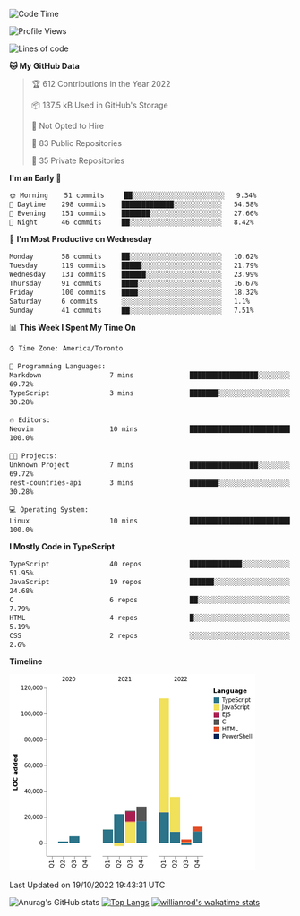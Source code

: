 <!--START_SECTION:waka-->
![Code Time](http://img.shields.io/badge/Code%20Time-292%20hrs%2035%20mins-blue)

![Profile Views](http://img.shields.io/badge/Profile%20Views-7-blue)

![Lines of code](https://img.shields.io/badge/From%20Hello%20World%20I%27ve%20Written-252%20Thousand%20lines%20of%20code-blue)

**🐱 My GitHub Data** 

> 🏆 612 Contributions in the Year 2022
 > 
> 📦 137.5 kB Used in GitHub's Storage 
 > 
> 🚫 Not Opted to Hire
 > 
> 📜 83 Public Repositories 
 > 
> 🔑 35 Private Repositories  
 > 
**I'm an Early 🐤** 

```text
🌞 Morning    51 commits     ██░░░░░░░░░░░░░░░░░░░░░░░   9.34% 
🌆 Daytime    298 commits    █████████████░░░░░░░░░░░░   54.58% 
🌃 Evening    151 commits    ███████░░░░░░░░░░░░░░░░░░   27.66% 
🌙 Night      46 commits     ██░░░░░░░░░░░░░░░░░░░░░░░   8.42%

```
📅 **I'm Most Productive on Wednesday** 

```text
Monday       58 commits     ██░░░░░░░░░░░░░░░░░░░░░░░   10.62% 
Tuesday      119 commits    █████░░░░░░░░░░░░░░░░░░░░   21.79% 
Wednesday    131 commits    ██████░░░░░░░░░░░░░░░░░░░   23.99% 
Thursday     91 commits     ████░░░░░░░░░░░░░░░░░░░░░   16.67% 
Friday       100 commits    ████░░░░░░░░░░░░░░░░░░░░░   18.32% 
Saturday     6 commits      ░░░░░░░░░░░░░░░░░░░░░░░░░   1.1% 
Sunday       41 commits     ██░░░░░░░░░░░░░░░░░░░░░░░   7.51%

```


📊 **This Week I Spent My Time On** 

```text
⌚︎ Time Zone: America/Toronto

💬 Programming Languages: 
Markdown                 7 mins              █████████████████░░░░░░░░   69.72% 
TypeScript               3 mins              ███████░░░░░░░░░░░░░░░░░░   30.28%

🔥 Editors: 
Neovim                   10 mins             █████████████████████████   100.0%

🐱‍💻 Projects: 
Unknown Project          7 mins              █████████████████░░░░░░░░   69.72% 
rest-countries-api       3 mins              ███████░░░░░░░░░░░░░░░░░░   30.28%

💻 Operating System: 
Linux                    10 mins             █████████████████████████   100.0%

```

**I Mostly Code in TypeScript** 

```text
TypeScript               40 repos            █████████████░░░░░░░░░░░░   51.95% 
JavaScript               19 repos            ██████░░░░░░░░░░░░░░░░░░░   24.68% 
C                        6 repos             ██░░░░░░░░░░░░░░░░░░░░░░░   7.79% 
HTML                     4 repos             █░░░░░░░░░░░░░░░░░░░░░░░░   5.19% 
CSS                      2 repos             ░░░░░░░░░░░░░░░░░░░░░░░░░   2.6%

```


**Timeline**

![Chart not found](https://raw.githubusercontent.com/wise-introvert/wise-introvert/master/charts/bar_graph.png) 


 Last Updated on 19/10/2022 19:43:31 UTC
<!--END_SECTION:waka-->

![Anurag's GitHub stats](https://github-readme-stats.vercel.app/api?username=wise-introvert&count_private=true&show_icons=true)
[![Top Langs](https://github-readme-stats.vercel.app/api/top-langs/?username=wise-introvert&langs_count=10)](https://github.com/anuraghazra/github-readme-stats)
[![willianrod's wakatime stats](https://github-readme-stats.vercel.app/api/wakatime?username=wiseintrovert)](https://github.com/anuraghazra/github-readme-stats)
